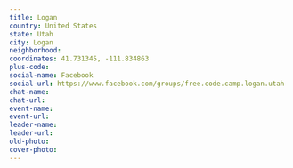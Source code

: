 ```yaml
---
title: Logan
country: United States
state: Utah
city: Logan
neighborhood: 
coordinates: 41.731345, -111.834863
plus-code:
social-name: Facebook
social-url: https://www.facebook.com/groups/free.code.camp.logan.utah
chat-name:
chat-url:
event-name:
event-url:
leader-name:
leader-url:
old-photo: 
cover-photo:
---
```

